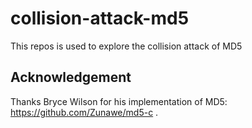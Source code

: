 # collision-attack-md5
This repos is used to explore the collision attack of MD5

## Acknowledgement
Thanks Bryce Wilson for his implementation of MD5: https://github.com/Zunawe/md5-c .
